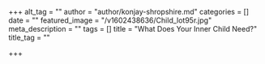 +++
alt_tag = ""
author = "author/konjay-shropshire.md"
categories = []
date = ""
featured_image = "/v1602438636/Child_lot95r.jpg"
meta_description = ""
tags = []
title = "What Does Your Inner Child Need?"
title_tag = ""

+++

